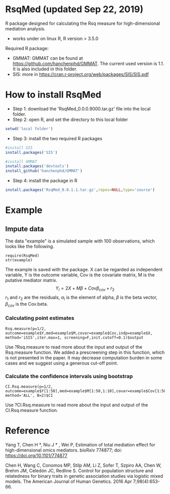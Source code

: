 # RsqMed (updated Sep 22, 2019)
R package designed for calculating the Rsq measure for high-dimensional mediation analysis. 
* works under on linux R, R version > 3.5.0

Required R package:
* GMMAT: GMMAT can be found at https://github.com/hanchenphd/GMMAT. The current used version is 1.1. It is also included in this folder. 
* SIS: more in https://cran.r-project.org/web/packages/SIS/SIS.pdf


# How to install RsqMed
* Step 1: download the 'RsqMed_0.0.0.9000.tar.gz' file into the local folder.
* Step 2: open R, and set the directory to this local folder 
 ```r
 setwd('local folder')
 ```
 
* Step 3: install the two required R packages
 ```r
 #install SIS
install.packages('SIS')

#install GMMAT
install.packages('devtools')
install_github('hanchenphd/GMMAT')
 ```
* Step 4: install the package in R
```r
install.packages('RsqMed_0.0.1.1.tar.gz',repos=NULL,type='source')
```

# Example  
## Impute data
The data "example" is a simulated sample with 100 observations, which looks like the following.
```{r, echo=FALSE}
require(RsqMed)
str(example)
```
The example is saved with the package. X can be regarded as independent variable, Y is the outcome variable, Cov is the covariate matrix, M is the putative mediator matrix.
$$Y_i = 2X + M\beta + Cov\beta_{cov} + r_2$$
$r_1$ and $r_2$ are the residuals, $\alpha_i$ is the element of alpha, $\beta$ is the beta vector, $\beta_{cov}$ is the Cov.beta.

### Calculating point estimates 
```{r, warning=FALSE, eval=F}
Rsq.measure(p=1/2, outcome=example$Y,med=example$M,covar=example$Cov,indp=example$X, method='iSIS',iter.max=1, screening=F,init.cutoff=0.1)$output
```
Use ?Rsq.measure to read more about the input and output of the Rsq.measure function. We added a prescreening step in this function, which is not presented in the paper. It may decrease computation burden in some cases and we suggest using a generous cut-off point.

### Calculate the confidence intervals using bootstrap
```{r, message=FALSE, warning=FALSE, eval=F}
CI.Rsq.measure(p=1/2, outcome=example$Y[1:50],med=example$M[1:50,1:10],covar=example$Cov[1:50,],indp=example$X[1:50], method='ALL', B=2)$CI
```
Use ?CI.Rsq.measure to read more about the input and output of the CI.Rsq.measure function.

# Reference
Yang T, Chen H *, Niu J * , Wei P, Estimation of total mediation effect for high-dimensional omics mediators. bioRxiv 774877; doi: https://doi.org/10.1101/774877

Chen H, Wang C, Conomos MP, Stilp AM, Li Z, Sofer T, Szpiro AA, Chen W, Brehm JM, Celedón JC, Redline S. Control for population structure and relatedness for binary traits in genetic association studies via logistic mixed models. The American Journal of Human Genetics. 2016 Apr 7;98(4):653-66.
